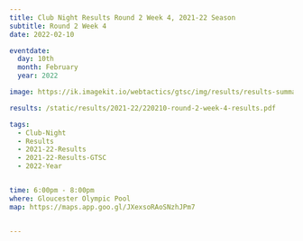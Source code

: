 ```yaml
---
title: Club Night Results Round 2 Week 4, 2021-22 Season
subtitle: Round 2 Week 4
date: 2022-02-10

eventdate:
  day: 10th
  month: February
  year: 2022

image: https://ik.imagekit.io/webtactics/gtsc/img/results/results-summary-9.jpg

results: /static/results/2021-22/220210-round-2-week-4-results.pdf

tags:
  - Club-Night
  - Results
  - 2021-22-Results
  - 2021-22-Results-GTSC
  - 2022-Year


time: 6:00pm - 8:00pm
where: Gloucester Olympic Pool
map: https://maps.app.goo.gl/JXexsoRAoSNzhJPm7


---
```





